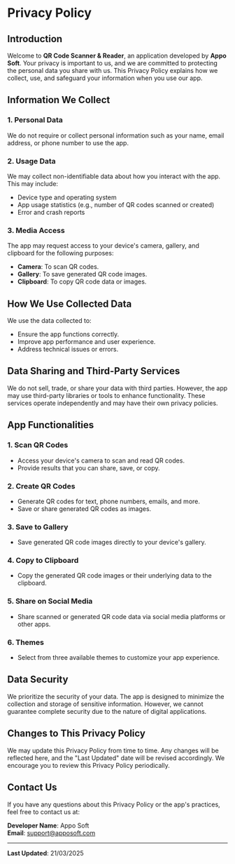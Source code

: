 # Privacy Policy

## Introduction

Welcome to **QR Code Scanner & Reader**, an application developed by **Appo Soft**. Your privacy is important to us, and we are committed to protecting the personal data you share with us. This Privacy Policy explains how we collect, use, and safeguard your information when you use our app.

## Information We Collect

### 1. Personal Data

We do not require or collect personal information such as your name, email address, or phone number to use the app.

### 2. Usage Data

We may collect non-identifiable data about how you interact with the app. This may include:

- Device type and operating system
- App usage statistics (e.g., number of QR codes scanned or created)
- Error and crash reports

### 3. Media Access

The app may request access to your device's camera, gallery, and clipboard for the following purposes:

- **Camera**: To scan QR codes.
- **Gallery**: To save generated QR code images.
- **Clipboard**: To copy QR code data or images.

## How We Use Collected Data

We use the data collected to:

- Ensure the app functions correctly.
- Improve app performance and user experience.
- Address technical issues or errors.

## Data Sharing and Third-Party Services

We do not sell, trade, or share your data with third parties. However, the app may use third-party libraries or tools to enhance functionality. These services operate independently and may have their own privacy policies.

## App Functionalities

### 1. **Scan QR Codes**

- Access your device's camera to scan and read QR codes.
- Provide results that you can share, save, or copy.

### 2. **Create QR Codes**

- Generate QR codes for text, phone numbers, emails, and more.
- Save or share generated QR codes as images.

### 3. **Save to Gallery**

- Save generated QR code images directly to your device's gallery.

### 4. **Copy to Clipboard**

- Copy the generated QR code images or their underlying data to the clipboard.

### 5. **Share on Social Media**

- Share scanned or generated QR code data via social media platforms or other apps.

### 6. **Themes**

- Select from three available themes to customize your app experience.

## Data Security

We prioritize the security of your data. The app is designed to minimize the collection and storage of sensitive information. However, we cannot guarantee complete security due to the nature of digital applications.

## Changes to This Privacy Policy

We may update this Privacy Policy from time to time. Any changes will be reflected here, and the "Last Updated" date will be revised accordingly. We encourage you to review this Privacy Policy periodically.

## Contact Us

If you have any questions about this Privacy Policy or the app's practices, feel free to contact us at:

**Developer Name**: Appo Soft  
**Email**: [support@apposoft.com](mailto:support@apposoft.com)

---

**Last Updated**: 21/03/2025

